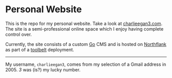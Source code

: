 # Personal Website

This is the repo for my personal website.
Take a look at [charlieegan3.com](https://charlieegan3.com).
The site is a semi-professional online space which I enjoy having complete control over.

Currently, the site consists of a custom [Go](https://go.dev) CMS and is hosted on
[Northflank](https://northflank.com) as part of a
[toolbelt](https://github.com/charlieegan3/toolbelt) deployment.

---

My username, `charlieegan3`, comes from my selection of a Gmail address in
2005. _3_ was (is?) my lucky number.
